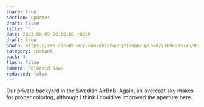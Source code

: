 ```yaml
---
share: true
section: updates
draft: false
title: ""
date: 2023-08-09 00:00:01 +0200
draft: true
photo: https://res.cloudinary.com/dbi2zounq/image/upload/v1696575776/021_ws3b09.jpg
category: instant
pack: 3
flash: false
camera: Polaroid Now+
redacted: false
---
```



Our private backyard in the Swedish AirBnB. Again, an overcast sky makes for proper coloring, although I think I could've improved the aperture here.